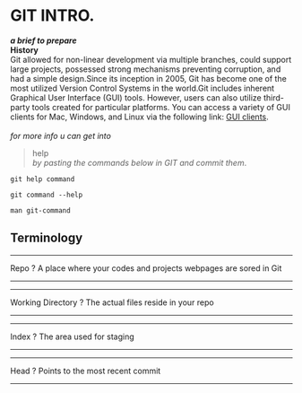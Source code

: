# GIT INTRO.
***a brief to prepare*** <br>
**History** <br>
Git allowed for non-linear development via multiple branches, could support large projects, possessed strong mechanisms preventing corruption, 
and had a simple design.Since its inception in 2005, Git has become one of the most utilized Version Control Systems in the world.Git includes inherent Graphical User Interface (GUI) tools. 
However, users can also utilize third-party tools created for particular platforms.
You can access a variety of GUI clients for Mac, Windows, and Linux via the following link: 
[GUI clients](https://git-scm.com/downloads/guis). <br> <br>
*for more info u can get into* 
>help <br>
*by pasting the commands below in GIT and commit them*. <br>
```
git help command

git command --help

man git-command
``` 
## Terminology
___
Repo
?
A place where your codes and projects webpages are sored in Git
___
___
Working Directory
?
The actual files reside in your repo
___
___
Index
?
The area used for staging
___
___
Head
?
Points to the most recent commit
___ 
